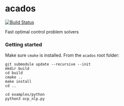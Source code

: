 # acados
[![Build Status](https://secure.travis-ci.org/acados/acados.png?branch=master)](http://travis-ci.org/acados/acados)

Fast optimal control problem solvers

### Getting started
Make sure `cmake` is installed.
From the `acados` root folder:

    git submodule update --recursive --init
    mkdir build
    cd build
    cmake ..
    make install
    cd ..
    
    cd examples/python
    python3 ocp_nlp.py
